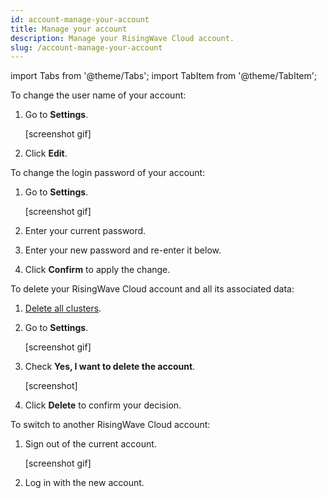 ```yaml
---
id: account-manage-your-account
title: Manage your account
description: Manage your RisingWave Cloud account.
slug: /account-manage-your-account
---
```


import Tabs from '@theme/Tabs';
import TabItem from '@theme/TabItem';

<Tabs queryString="task">

<TabItem value="update-profile" label="Update your profile">

To change the user name of your account:

1. Go to **Settings**.
    
    [screenshot gif]
    
2. Click **Edit**.

</TabItem>

<TabItem value="change-password" label="Change account password">

To change the login password of your account:

1. Go to **Settings**.

    [screenshot gif]

2. Enter your current password.

3. Enter your new password and re-enter it below.

4. Click **Confirm** to apply the change.

</TabItem>

<TabItem value="delete-account" label="Delete your account">

To delete your RisingWave Cloud account and all its associated data:

1. [Delete all clusters](cluster-stop-and-delete-clusters.md#delete-a-cluster).

2. Go to **Settings**.

    [screenshot gif]

3. Check **Yes, I want to delete the account**.
    
    [screenshot]
    
4. Click **Delete** to confirm your decision.

</TabItem>

<TabItem value="switch-accounts" label="Switch accounts">

To switch to another RisingWave Cloud account:

1. Sign out of the current account.
    
    [screenshot gif]
    
2. Log in with the new account.

</TabItem>

</Tabs>
